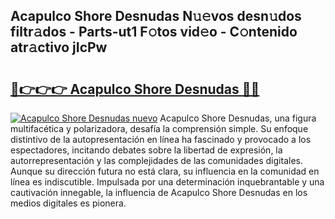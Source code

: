 ## Acapulco Shore Desnudas N𝚞𝚎vos desn𝚞dos filtr𝚊dos - Parts-ut1 F𝚘tos vid𝚎o - C𝚘ntenido atr𝚊ctivo jIcPw

# <h2><a href="http://mbcnbg.tromn.icu/?c=Acapulco+Shore+Desnudas">🔗👉👉👉 Acapulco Shore Desnudas 🔗🔗</a></h2>

[![Acapulco Shore Desnudas nuevo](https://i.imgur.com/pEAQMta.gif)](http://mbcnbg.tromn.icu/?c=Acapulco+Shore+Desnudas)
Acapulco Shore Desnudas, una figura multifacética y polarizadora, desafía la comprensión simple. Su enfoque distintivo de la autopresentación en línea ha fascinado y provocado a los espectadores, incitando debates sobre la libertad de expresión, la autorrepresentación y las complejidades de las comunidades digitales. Aunque su dirección futura no está clara, su influencia en la comunidad en línea es indiscutible. Impulsada por una determinación inquebrantable y una cautivación innegable, la influencia de Acapulco Shore Desnudas en los medios digitales es pionera.
